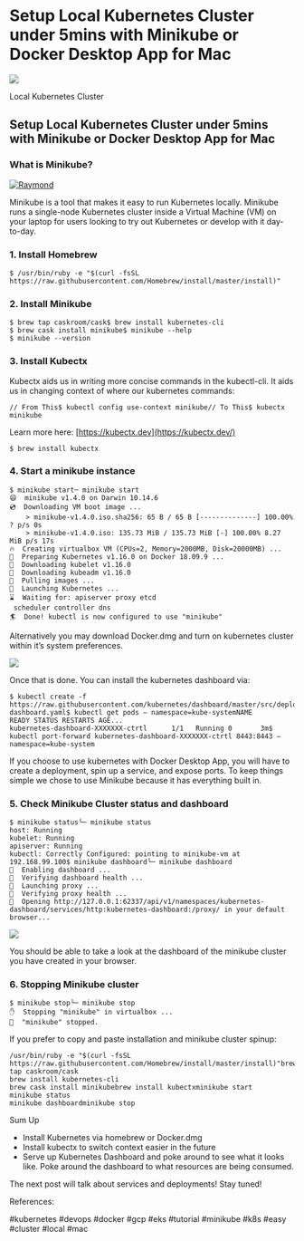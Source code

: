 # Setup Local Kubernetes Cluster under 5mins with Minikube or Docker Desktop App for Mac

![](https://miro.medium.com/max/60/1*EpagOS9rnUAiFl88wpQEMw.jpeg?q=20)

Local Kubernetes Cluster

## Setup Local Kubernetes Cluster under 5mins with Minikube or Docker Desktop App for Mac

### What is Minikube? <a id="4e6b"></a>

[![Raymond](https://miro.medium.com/fit/c/96/96/0*sGGlLK_7Vq5zyYzK.jpeg)](https://medium.com/@aznric3boi91?source=post_page-----84bd5a8ab3d6----------------------)

Minikube is a tool that makes it easy to run Kubernetes locally. Minikube runs a single-node Kubernetes cluster inside a Virtual Machine \(VM\) on your laptop for users looking to try out Kubernetes or develop with it day-to-day.

### 1. Install Homebrew <a id="8c47"></a>

```text
$ /usr/bin/ruby -e "$(curl -fsSL https://raw.githubusercontent.com/Homebrew/install/master/install)"
```

### 2. Install Minikube <a id="e46d"></a>

```text
$ brew tap caskroom/cask$ brew install kubernetes-cli
$ brew cask install minikube$ minikube --help
$ minikube --version
```

### 3. Install Kubectx <a id="1487"></a>

Kubectx aids us in writing more concise commands in the kubectl-cli. It aids us in changing context of where our kubernetes commands:

```text
// From This$ kubectl config use-context minikube// To This$ kubectx minikube
```

Learn more here: [https://kubectx.dev](https://kubectx.dev/)

```text
$ brew install kubectx
```

### 4. Start a minikube instance <a id="b0a9"></a>

```text
$ minikube start─ minikube start
😄  minikube v1.4.0 on Darwin 10.14.6
💿  Downloading VM boot image ...
    > minikube-v1.4.0.iso.sha256: 65 B / 65 B [--------------] 100.00% ? p/s 0s
    > minikube-v1.4.0.iso: 135.73 MiB / 135.73 MiB [-] 100.00% 8.27 MiB p/s 17s
🔥  Creating virtualbox VM (CPUs=2, Memory=2000MB, Disk=20000MB) ...
🐳  Preparing Kubernetes v1.16.0 on Docker 18.09.9 ...
💾  Downloading kubelet v1.16.0
💾  Downloading kubeadm v1.16.0
🚜  Pulling images ...
🚀  Launching Kubernetes ...
⌛  Waiting for: apiserver proxy etcd
 scheduler controller dns
🏄  Done! kubectl is now configured to use "minikube"
```

Alternatively you may download Docker.dmg and turn on kubernetes cluster within it’s system preferences.

![](https://miro.medium.com/proxy/1*OJ7itEpNdB6MRZRkAITlbw.png)

Once that is done. You can install the kubernetes dashboard via:

```text
$ kubectl create -f https://raw.githubusercontent.com/kubernetes/dashboard/master/src/deploy/recommended/kubernetes-dashboard.yaml$ kubectl get pods — namespace=kube-systemNAME                                       READY STATUS RESTARTS AGE...
kubernetes-dashboard-XXXXXXX-ctrtl      1/1   Running 0       3m$ kubectl port-forward kubernetes-dashboard-XXXXXXX-ctrtl 8443:8443 — namespace=kube-system
```

If you choose to use kubernetes with Docker Desktop App, you will have to create a deployment, spin up a service, and expose ports. To keep things simple we chose to use Minikube because it has everything built in.

### 5. Check Minikube Cluster status and dashboard <a id="7c3d"></a>

```text
$ minikube status╰─ minikube status
host: Running
kubelet: Running
apiserver: Running
kubectl: Correctly Configured: pointing to minikube-vm at 192.168.99.100$ minikube dashboard╰─ minikube dashboard
🔌  Enabling dashboard ...
🤔  Verifying dashboard health ...
🚀  Launching proxy ...
🤔  Verifying proxy health ...
🎉  Opening http://127.0.0.1:62337/api/v1/namespaces/kubernetes-dashboard/services/http:kubernetes-dashboard:/proxy/ in your default browser...
```

![](https://miro.medium.com/proxy/1*EugMEml94hR07LsuIeDMQQ.png)

You should be able to take a look at the dashboard of the minikube cluster you have created in your browser.

### 6. Stopping Minikube cluster <a id="f5cc"></a>

```text
$ minikube stop╰─ minikube stop
✋  Stopping "minikube" in virtualbox ...
🛑  "minikube" stopped.
```

If you prefer to copy and paste installation and minikube cluster spinup:

```text
/usr/bin/ruby -e "$(curl -fsSL https://raw.githubusercontent.com/Homebrew/install/master/install)"brew tap caskroom/cask
brew install kubernetes-cli
brew cask install minikubebrew install kubectxminikube start
minikube status
minikube dashboardminikube stop
```

Sum Up

* Install Kubernetes via homebrew or Docker.dmg
* Install kubectx to switch context easier in the future
* Serve up Kubernetes Dashboard and poke around to see what it looks like. Poke around the dashboard to what resources are being consumed.

The next post will talk about services and deployments! Stay tuned!

References:

\#kubernetes \#devops \#docker \#gcp \#eks \#tutorial \#minikube \#k8s \#easy \#cluster \#local \#mac

